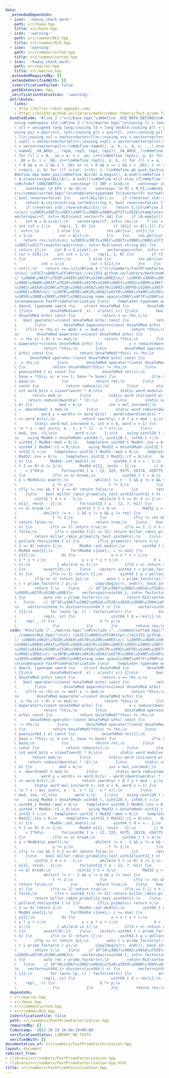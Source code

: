 ```yaml
---
data:
  _extendedDependsOn:
  - icon: ':heavy_check_mark:'
    path: src/base.hpp
    title: src/base.hpp
  - icon: ':warning:'
    path: src/common/RLE.hpp
    title: src/common/RLE.hpp
  - icon: ':warning:'
    path: src/common/sorted.hpp
    title: src/common/sorted.hpp
  - icon: ':heavy_check_mark:'
    path: src/macros.hpp
    title: src/macros.hpp
  _extendedRequiredBy: []
  _extendedVerifiedWith: []
  _isVerificationFailed: false
  _pathExtension: hpp
  _verificationStatusIcon: ':warning:'
  attributes:
    links:
    - http://miller-rabin.appspot.com/
    - https://ei1333.github.io/library/math/number-theory/fast-prime-factorization.hpp
  bundledCode: "#line 2 \"src/base.hpp\"\n#define _USE_MATH_DEFINES\n#include <bits/stdc++.h>\n\
    using namespace std;\n#line 3 \"src/macros.hpp\"\n\nusing ll = long long;\nusing\
    \ ull = unsigned long long;\nusing ld = long double;\nusing pll = pair<ll, ll>;\n\
    using pii = pair<int, int>;\nusing pli = pair<ll, int>;\nusing pil = pair<int,\
    \ ll>;\nusing vvl = vector<vector<ll>>;\nusing vvi = vector<vector<int>>;\nusing\
    \ vvpll = vector<vector<pll>>;\nusing vvpli = vector<vector<pli>>;\nusing vvpil\
    \ = vector<vector<pil>>;\n#define name4(i, a, b, c, d, e, ...) e\n#define rep(...)\
    \ name4(__VA_ARGS__, rep4, rep3, rep2, rep1)(__VA_ARGS__)\n#define rep1(i, a)\
    \ for (ll i = 0, _aa = a; i < _aa; i++)\n#define rep2(i, a, b) for (ll i = a,\
    \ _bb = b; i < _bb; i++)\n#define rep3(i, a, b, c) for (ll i = a, _bb = b; (c\
    \ > 0 && a <= i && i < _bb) or (c < 0 && a >= i && i > _bb); i += c)\n#define\
    \ rrep(i, a, b) for (ll i=(a); i>(b); i--)\n#define pb push_back\n#define eb emplace_back\n\
    #define mkp make_pair\n#define ALL(A) A.begin(), A.end()\n#define UNIQUE(A) sort(ALL(A)),\
    \ A.erase(unique(ALL(A)), A.end())\n#define elif else if\n#define tostr to_string\n\
    \n#ifndef CONSTANTS\n    constexpr ll INF = 1e18;\n    constexpr int MOD = 1000000007;\n\
    \    constexpr ld EPS = 1e-10;\n    constexpr ld PI = M_PI;\n#endif\n#line 3 \"\
    src/common/sorted.hpp\"\n\ntemplate<typename T>\nvector<T> sorted(vector<T> A,\
    \ bool reverse=false) {\n    sort(ALL(A));\n    if (reverse) std::reverse(ALL(A));\n\
    \    return A;\n}\n\nstring sorted(string S, bool reverse=false) {\n    sort(ALL(S));\n\
    \    if (reverse) std::reverse(ALL(S));\n    return S;\n}\n#line 3 \"src/common/RLE.hpp\"\
    \n\n// \u30E9\u30F3\u30EC\u30F3\u30B0\u30B9\u5727\u7E2E\ntemplate<typename T>\n\
    vector<pair<T, int>> RLE(const vector<T> &A) {\n    if (A.empty()) return {};\n\
    \    int N = A.size();\n    vector<pair<T, int>> res;\n    T cur = A[0];\n   \
    \ int cnt = 1;\n    rep(i, 1, N) {\n        if (A[i] == A[i-1]) {\n          \
    \  cnt++;\n        } else {\n            res.pb({cur, cnt});\n            cnt\
    \ = 1;\n            cur = A[i];\n        }\n    }\n    res.pb({cur, cnt});\n \
    \   return res;\n}\n\n// \u30E9\u30F3\u30EC\u30F3\u30B0\u30B9\u5727\u7E2E(\u6587\
    \u5B57\u5217)\nvector<pair<char, int>> RLE(const string &S) {\n    if (S.empty())\
    \ return {};\n    int N = S.size();\n    vector<pair<char, int>> res;\n    char\
    \ cur = S[0];\n    int cnt = 1;\n    rep(i, 1, N) {\n        if (S[i] == S[i-1])\
    \ {\n            cnt++;\n        } else {\n            res.pb({cur, cnt});\n \
    \           cnt = 1;\n            cur = S[i];\n        }\n    }\n    res.pb({cur,\
    \ cnt});\n    return res;\n}\n#line 4 \"src/numbers/FastPrimeFactorization.hpp\"\
    \n\n// \u53C2\u8003\uFF1Ahttps://ei1333.github.io/library/math/number-theory/fast-prime-factorization.hpp\n\
    // \u9AD8\u901F\u7D20\u56E0\u6570\u5206\u89E3\n// \u30FB\u3046\u3057\u3055\u3093\
    \u306E\u9AD8\u901F\u7D20\u56E0\u6570\u5206\u89E3\u3092\u30D9\u30FC\u30B9\u306B\
    \u3001\u81EA\u5206\u7528\u306E\u95A2\u6570\u3092\u8FFD\u52A0\u3057\u305F\u3082\
    \u306E\u3002\n// \u30FB\u4E0A\u8A18\u95A2\u6570\u306E\u540D\u524D\u304C\u7AF6\u5408\
    \u3059\u308B\u306E\u3067\u3001using name space\u306F\u4F7F\u308F\u306A\u3044\u3002\
    \n\nnamespace FastPrimeFactorization {\n\n    template< typename word, typename\
    \ dword, typename sword >\n    struct UnsafeMod {\n        UnsafeMod() : x(0)\
    \ {}\n\n        UnsafeMod(word _x) : x(init(_x)) {}\n\n        bool operator==(const\
    \ UnsafeMod &rhs) const {\n            return x == rhs.x;\n        }\n\n     \
    \   bool operator!=(const UnsafeMod &rhs) const {\n            return x != rhs.x;\n\
    \        }\n\n        UnsafeMod &operator+=(const UnsafeMod &rhs) {\n        \
    \    if((x += rhs.x) >= mod) x -= mod;\n            return *this;\n        }\n\
    \n        UnsafeMod &operator-=(const UnsafeMod &rhs) {\n            if(sword(x\
    \ -= rhs.x) < 0) x += mod;\n            return *this;\n        }\n\n        UnsafeMod\
    \ &operator*=(const UnsafeMod &rhs) {\n            x = reduce(dword(x) * rhs.x);\n\
    \            return *this;\n        }\n\n        UnsafeMod operator+(const UnsafeMod\
    \ &rhs) const {\n            return UnsafeMod(*this) += rhs;\n        }\n\n  \
    \      UnsafeMod operator-(const UnsafeMod &rhs) const {\n            return UnsafeMod(*this)\
    \ -= rhs;\n        }\n\n        UnsafeMod operator*(const UnsafeMod &rhs) const\
    \ {\n            return UnsafeMod(*this) *= rhs;\n        }\n\n        UnsafeMod\
    \ pow(uint64_t e) const {\n            UnsafeMod ret(1);\n            for(UnsafeMod\
    \ base = *this; e; e >>= 1, base *= base) {\n                if(e & 1) ret *=\
    \ base;\n            }\n            return ret;\n        }\n\n        word get()\
    \ const {\n            return reduce(x);\n        }\n\n        static constexpr\
    \ int word_bits = sizeof(word) * 8;\n\n        static word modulus() {\n     \
    \       return mod;\n        }\n\n        static word init(word w) {\n       \
    \     return reduce(dword(w) * r2);\n        }\n\n        static void set_mod(word\
    \ m) {\n            mod = m;\n            inv = mul_inv(mod);\n            r2\
    \ = -dword(mod) % mod;\n        }\n\n        static word reduce(dword x) {\n \
    \           word y = word(x >> word_bits) - word((dword(word(x) * inv) * mod)\
    \ >> word_bits);\n            return sword(y) < 0 ? y + mod : y;\n        }\n\n\
    \        static word mul_inv(word n, int e = 6, word x = 1) {\n            return\
    \ !e ? x : mul_inv(n, e - 1, x * (2 - x * n));\n        }\n\n        static word\
    \ mod, inv, r2;\n\n        word x;\n    };\n\n    using uint128_t = __uint128_t;\n\
    \n    using Mod64 = UnsafeMod< uint64_t, uint128_t, int64_t >;\n    template<>\
    \ uint64_t Mod64::mod = 0;\n    template<> uint64_t Mod64::inv = 0;\n    template<>\
    \ uint64_t Mod64::r2 = 0;\n\n    using Mod32 = UnsafeMod< uint32_t, uint64_t,\
    \ int32_t >;\n    template<> uint32_t Mod32::mod = 0;\n    template<> uint32_t\
    \ Mod32::inv = 0;\n    template<> uint32_t Mod32::r2 = 0;\n\n    bool miller_rabin_primality_test_uint64(uint64_t\
    \ n) {\n        Mod64::set_mod(n);\n        uint64_t d = n - 1;\n        while(d\
    \ % 2 == 0) d /= 2;\n        Mod64 e{1}, rev{n - 1};\n        // http://miller-rabin.appspot.com/\
    \    < 2^64\n        for(uint64_t a : {2, 325, 9375, 28178, 450775, 9780504, 1795265022})\
    \ {\n            if(n <= a) break;\n            uint64_t t = d;\n            Mod64\
    \ y = Mod64(a).pow(t);\n            while(t != n - 1 && y != e && y != rev) {\n\
    \                y *= y;\n                t *= 2;\n            }\n           \
    \ if(y != rev && t % 2 == 0) return false;\n        }\n        return true;\n\
    \    }\n\n    bool miller_rabin_primality_test_uint32(uint32_t n) {\n        Mod32::set_mod(n);\n\
    \        uint32_t d = n - 1;\n        while(d % 2 == 0) d /= 2;\n        Mod32\
    \ e{1}, rev{n - 1};\n        for(uint32_t a : {2, 7, 61}) {\n            if(n\
    \ <= a) break;\n            uint32_t t = d;\n            Mod32 y = Mod32(a).pow(t);\n\
    \            while(t != n - 1 && y != e && y != rev) {\n                y *= y;\n\
    \                t *= 2;\n            }\n            if(y != rev && t % 2 == 0)\
    \ return false;\n        }\n        return true;\n    }\n\n    bool is_prime(uint64_t\
    \ n) {\n        if(n == 2) return true;\n        if(n == 1 || n % 2 == 0) return\
    \ false;\n        if(n < uint64_t(1) << 31) return miller_rabin_primality_test_uint32(n);\n\
    \        return miller_rabin_primality_test_uint64(n);\n    }\n\n    uint64_t\
    \ pollard_rho(uint64_t n) {\n        if(is_prime(n)) return n;\n        if(n %\
    \ 2 == 0) return 2;\n        Mod64::set_mod(n);\n        uint64_t d;\n       \
    \ Mod64 one{1};\n        for(Mod64 c{one};; c += one) {\n            Mod64 x{2},\
    \ y{2};\n            do {\n                x = x * x + c;\n                y =\
    \ y * y + c;\n                y = y * y + c;\n                d = __gcd((x - y).get(),\
    \ n);\n            } while(d == 1);\n            if(d < n) return d;\n       \
    \ }\n        assert(0);\n    }\n\n    vector< uint64_t > prime_factor(uint64_t\
    \ n) {\n        if(n <= 1) return {};\n        uint64_t p = pollard_rho(n);\n\
    \        if(p == n) return {p};\n        auto l = prime_factor(p);\n        auto\
    \ r = prime_factor(n / p);\n        copy(begin(r), end(r), back_inserter(l));\n\
    \        return l;\n    }\n\n    // 10^18\u3067\u3082\u901A\u7528\u3059\u308B\u7D20\
    \u56E0\u6570\u5206\u89E3\n    vector<pair<uint64_t, int>> factorize(uint64_t n)\
    \ {\n        auto res = prime_factor(n);\n        return RLE(sorted(res));\n \
    \   }\n\n    // 10^18\u3067\u3082\u901A\u7528\u3059\u308B\u7D04\u6570\u5217\u6319\
    \n    vector<uint64_t> divisors(uint64_t n) {\n        vector<uint64_t> res =\
    \ {1};\n        for (auto [p, c] : factorize(n)) {\n            int sz = res.size();\n\
    \            rep(i, sz) {\n                uint64_t d = res[i];\n            \
    \    rep(_, c) {\n                    d *= p;\n                    res.eb(d);\n\
    \                }\n            }\n        }\n        return res;\n    }\n};\n"
  code: "#include \"../macros.hpp\"\n#include \"../common/sorted.hpp\"\n#include \"\
    ../common/RLE.hpp\"\n\n// \u53C2\u8003\uFF1Ahttps://ei1333.github.io/library/math/number-theory/fast-prime-factorization.hpp\n\
    // \u9AD8\u901F\u7D20\u56E0\u6570\u5206\u89E3\n// \u30FB\u3046\u3057\u3055\u3093\
    \u306E\u9AD8\u901F\u7D20\u56E0\u6570\u5206\u89E3\u3092\u30D9\u30FC\u30B9\u306B\
    \u3001\u81EA\u5206\u7528\u306E\u95A2\u6570\u3092\u8FFD\u52A0\u3057\u305F\u3082\
    \u306E\u3002\n// \u30FB\u4E0A\u8A18\u95A2\u6570\u306E\u540D\u524D\u304C\u7AF6\u5408\
    \u3059\u308B\u306E\u3067\u3001using name space\u306F\u4F7F\u308F\u306A\u3044\u3002\
    \n\nnamespace FastPrimeFactorization {\n\n    template< typename word, typename\
    \ dword, typename sword >\n    struct UnsafeMod {\n        UnsafeMod() : x(0)\
    \ {}\n\n        UnsafeMod(word _x) : x(init(_x)) {}\n\n        bool operator==(const\
    \ UnsafeMod &rhs) const {\n            return x == rhs.x;\n        }\n\n     \
    \   bool operator!=(const UnsafeMod &rhs) const {\n            return x != rhs.x;\n\
    \        }\n\n        UnsafeMod &operator+=(const UnsafeMod &rhs) {\n        \
    \    if((x += rhs.x) >= mod) x -= mod;\n            return *this;\n        }\n\
    \n        UnsafeMod &operator-=(const UnsafeMod &rhs) {\n            if(sword(x\
    \ -= rhs.x) < 0) x += mod;\n            return *this;\n        }\n\n        UnsafeMod\
    \ &operator*=(const UnsafeMod &rhs) {\n            x = reduce(dword(x) * rhs.x);\n\
    \            return *this;\n        }\n\n        UnsafeMod operator+(const UnsafeMod\
    \ &rhs) const {\n            return UnsafeMod(*this) += rhs;\n        }\n\n  \
    \      UnsafeMod operator-(const UnsafeMod &rhs) const {\n            return UnsafeMod(*this)\
    \ -= rhs;\n        }\n\n        UnsafeMod operator*(const UnsafeMod &rhs) const\
    \ {\n            return UnsafeMod(*this) *= rhs;\n        }\n\n        UnsafeMod\
    \ pow(uint64_t e) const {\n            UnsafeMod ret(1);\n            for(UnsafeMod\
    \ base = *this; e; e >>= 1, base *= base) {\n                if(e & 1) ret *=\
    \ base;\n            }\n            return ret;\n        }\n\n        word get()\
    \ const {\n            return reduce(x);\n        }\n\n        static constexpr\
    \ int word_bits = sizeof(word) * 8;\n\n        static word modulus() {\n     \
    \       return mod;\n        }\n\n        static word init(word w) {\n       \
    \     return reduce(dword(w) * r2);\n        }\n\n        static void set_mod(word\
    \ m) {\n            mod = m;\n            inv = mul_inv(mod);\n            r2\
    \ = -dword(mod) % mod;\n        }\n\n        static word reduce(dword x) {\n \
    \           word y = word(x >> word_bits) - word((dword(word(x) * inv) * mod)\
    \ >> word_bits);\n            return sword(y) < 0 ? y + mod : y;\n        }\n\n\
    \        static word mul_inv(word n, int e = 6, word x = 1) {\n            return\
    \ !e ? x : mul_inv(n, e - 1, x * (2 - x * n));\n        }\n\n        static word\
    \ mod, inv, r2;\n\n        word x;\n    };\n\n    using uint128_t = __uint128_t;\n\
    \n    using Mod64 = UnsafeMod< uint64_t, uint128_t, int64_t >;\n    template<>\
    \ uint64_t Mod64::mod = 0;\n    template<> uint64_t Mod64::inv = 0;\n    template<>\
    \ uint64_t Mod64::r2 = 0;\n\n    using Mod32 = UnsafeMod< uint32_t, uint64_t,\
    \ int32_t >;\n    template<> uint32_t Mod32::mod = 0;\n    template<> uint32_t\
    \ Mod32::inv = 0;\n    template<> uint32_t Mod32::r2 = 0;\n\n    bool miller_rabin_primality_test_uint64(uint64_t\
    \ n) {\n        Mod64::set_mod(n);\n        uint64_t d = n - 1;\n        while(d\
    \ % 2 == 0) d /= 2;\n        Mod64 e{1}, rev{n - 1};\n        // http://miller-rabin.appspot.com/\
    \    < 2^64\n        for(uint64_t a : {2, 325, 9375, 28178, 450775, 9780504, 1795265022})\
    \ {\n            if(n <= a) break;\n            uint64_t t = d;\n            Mod64\
    \ y = Mod64(a).pow(t);\n            while(t != n - 1 && y != e && y != rev) {\n\
    \                y *= y;\n                t *= 2;\n            }\n           \
    \ if(y != rev && t % 2 == 0) return false;\n        }\n        return true;\n\
    \    }\n\n    bool miller_rabin_primality_test_uint32(uint32_t n) {\n        Mod32::set_mod(n);\n\
    \        uint32_t d = n - 1;\n        while(d % 2 == 0) d /= 2;\n        Mod32\
    \ e{1}, rev{n - 1};\n        for(uint32_t a : {2, 7, 61}) {\n            if(n\
    \ <= a) break;\n            uint32_t t = d;\n            Mod32 y = Mod32(a).pow(t);\n\
    \            while(t != n - 1 && y != e && y != rev) {\n                y *= y;\n\
    \                t *= 2;\n            }\n            if(y != rev && t % 2 == 0)\
    \ return false;\n        }\n        return true;\n    }\n\n    bool is_prime(uint64_t\
    \ n) {\n        if(n == 2) return true;\n        if(n == 1 || n % 2 == 0) return\
    \ false;\n        if(n < uint64_t(1) << 31) return miller_rabin_primality_test_uint32(n);\n\
    \        return miller_rabin_primality_test_uint64(n);\n    }\n\n    uint64_t\
    \ pollard_rho(uint64_t n) {\n        if(is_prime(n)) return n;\n        if(n %\
    \ 2 == 0) return 2;\n        Mod64::set_mod(n);\n        uint64_t d;\n       \
    \ Mod64 one{1};\n        for(Mod64 c{one};; c += one) {\n            Mod64 x{2},\
    \ y{2};\n            do {\n                x = x * x + c;\n                y =\
    \ y * y + c;\n                y = y * y + c;\n                d = __gcd((x - y).get(),\
    \ n);\n            } while(d == 1);\n            if(d < n) return d;\n       \
    \ }\n        assert(0);\n    }\n\n    vector< uint64_t > prime_factor(uint64_t\
    \ n) {\n        if(n <= 1) return {};\n        uint64_t p = pollard_rho(n);\n\
    \        if(p == n) return {p};\n        auto l = prime_factor(p);\n        auto\
    \ r = prime_factor(n / p);\n        copy(begin(r), end(r), back_inserter(l));\n\
    \        return l;\n    }\n\n    // 10^18\u3067\u3082\u901A\u7528\u3059\u308B\u7D20\
    \u56E0\u6570\u5206\u89E3\n    vector<pair<uint64_t, int>> factorize(uint64_t n)\
    \ {\n        auto res = prime_factor(n);\n        return RLE(sorted(res));\n \
    \   }\n\n    // 10^18\u3067\u3082\u901A\u7528\u3059\u308B\u7D04\u6570\u5217\u6319\
    \n    vector<uint64_t> divisors(uint64_t n) {\n        vector<uint64_t> res =\
    \ {1};\n        for (auto [p, c] : factorize(n)) {\n            int sz = res.size();\n\
    \            rep(i, sz) {\n                uint64_t d = res[i];\n            \
    \    rep(_, c) {\n                    d *= p;\n                    res.eb(d);\n\
    \                }\n            }\n        }\n        return res;\n    }\n};\n"
  dependsOn:
  - src/macros.hpp
  - src/base.hpp
  - src/common/sorted.hpp
  - src/common/RLE.hpp
  isVerificationFile: false
  path: src/numbers/FastPrimeFactorization.hpp
  requiredBy: []
  timestamp: '2022-10-18 16:40:19+09:00'
  verificationStatus: LIBRARY_NO_TESTS
  verifiedWith: []
documentation_of: src/numbers/FastPrimeFactorization.hpp
layout: document
redirect_from:
- /library/src/numbers/FastPrimeFactorization.hpp
- /library/src/numbers/FastPrimeFactorization.hpp.html
title: src/numbers/FastPrimeFactorization.hpp
---
```

